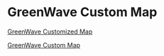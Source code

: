# GreenWave Custom Map

<a href="https://dbissonn.github.io/Bissonnette-Portfolio](https://github.com/dbissonn/Bissonnette-Portfolio/blob/bb1441b0325a89c570d419d3400a21faeefe71b0/greenwavemap.json">GreenWave Customized Map</a>

<a href="/Bissonnette-Portfolio/master/greenwavemap.json">GreenWave Custom Map</a>
